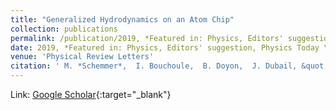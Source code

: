 ```yaml
---
title: "Generalized Hydrodynamics on an Atom Chip"
collection: publications
permalink: /publication/2019, *Featured in: Physics, Editors' suggestion, Physics Today \& Journal Club for Condensed Matter Physics*-03-01-Generalized-Hydrodynamics-on-an-Atom-Chip
date: 2019, *Featured in: Physics, Editors' suggestion, Physics Today \& Journal Club for Condensed Matter Physics*-03-01
venue: 'Physical Review Letters'
citation: ' M. *Schemmer*,  I. Bouchoule,  B. Doyon,  J. Dubail, &quot;Generalized Hydrodynamics on an Atom Chip.&quot; Physical Review Letters, 2019, *Featured in: Physics, Editors&apos; suggestion, Physics Today \&amp; Journal Club for Condensed Matter Physics*.'
---
```

Link: [Google Scholar](https://scholar.google.com/scholar?q=Generalized+Hydrodynamics+on+an+Atom+Chip){:target="_blank"}